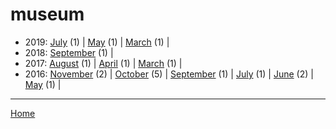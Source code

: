 # museum

  * 2019: 
      [July](./museum-2019-07.md) (1) | 
      [May](./museum-2019-05.md) (1) | 
      [March](./museum-2019-03.md) (1) | 
  * 2018: 
      [September](./museum-2018-09.md) (1) | 
  * 2017: 
      [August](./museum-2017-08.md) (1) | 
      [April](./museum-2017-04.md) (1) | 
      [March](./museum-2017-03.md) (1) | 
  * 2016: 
      [November](./museum-2016-11.md) (2) | 
      [October](./museum-2016-10.md) (5) | 
      [September](./museum-2016-09.md) (1) | 
      [July](./museum-2016-07.md) (1) | 
      [June](./museum-2016-06.md) (2) | 
      [May](./museum-2016-05.md) (1) | 

----

[Home](../)
